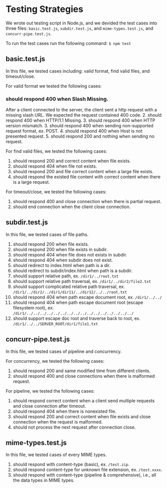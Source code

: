 <!-- Your testing strategy/code should be put into this directory.

Put any scripts or source code here.

If you used a combination of 'printf' and 'nc' commands or other similar command-line approaches
for testing your code, put them in a file (e.g. TESTING.txt, TESTING.md, etc).  Please
indicate within your code or write-up which tests are associated with each rubric item.

Thank you. -->

# Testing Strategies
We wrote out testing script in Node.js, and we devided the test cases into three files: ```basic.test.js```, ```subdir.test.js```, and ```mime-types.test.js```, and ```concurr-pipe.test.js```. 


To run the test cases run the following command:
```$ npm test```

## basic.test.js
In this file, we tested cases including: valid format, find valid files, and timeout/close.

For valid format we tested the following cases:
### should respond 400 when Slash Missing.
After a client connected to the server, the client sent a http request with a missing slash URL. We expected the request contained 400 code.
2. should respond 400 when HTTP/1.1 Missing.
3. should respond 400 when HTTP version mismatch.
3. should respond 400 when sending non-supported request format, ex. POST.
4. should respond 400 when Host is not presented request.
5. should respond 200 and nothing when sending no request.

For find valid files, we tested the following cases:
1. should respond 200 and correct content when file exists.
2. should respond 404 when file not exists.
3. should respond 200 and file correct content when a large file exists.
4. should respond the existed file content with correct content when there is a large request.

For timeout/close, we tested the following cases:
1. should respond 400 and close connection when there is partial request.
2. should end connection when the client close connection.


## subdir.test.js
In this file, we tested cases of file paths.
1. should respond 200 when file exists.
2. should respond 200 when file exists in subdir.
3. should respond 404 when file does not exists in subdir.
4. should respond 404 when subdir does not exist.
5. should redirect to index.html when path is a dir.
6. should redirect to subdir/index.html when path is a subdir.
7. should support relative path, ex. ```/dir1/../root.txt```
8. should support relative path traversal, ex. ```/dir1/../dir2/file2.txt```
9. should support complicated relative path traversal, ex. ```/dir1/../dir2/../dir1/dir11/../dir12/../../root.txt```
10. should respond 404 when path escape document root, ex. ```/dir1/../../```
11. should respond 404 when path escape document root (escape filesystem root), ex. ```/dir1/../../../../../../../../../../../../../../../../```
12. should support escape doc root and traverse back to root, ex. ```/dir1/../../SERVER_ROOT/dir1/file1.txt```


## concurr-pipe.test.js
In this file, we tested cases of pipeline and concurrency.

For concurrency, we tested the following cases:
1. should respond 200 and same modified time from different clients.
2. should respond 400 and close connections when there is malformed request.

For pipeline, we tested the following cases:
1. should respond correct content when a client send multiple requests and close connection after timeout.
2. should respond 404 when there is nonexisted file.
3. should respond 200 and correct content when file exists and close connection when the request is malformed.
4. should not process the next request after connection close.


## mime-types.test.js
In this file, we tested cases of every MIME types.
1. should respond with content-type (basic), ex. ```/test.zip```.
2. should respond content-type for unknown file extension, ex. ```/test.xxxx```.
3. should respond with content-type (pipeline & comprehensive), i.e., all the data types in MIME types.

